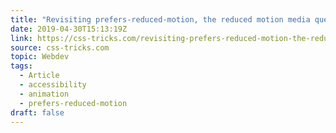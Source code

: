 ```yaml
---
title: "Revisiting prefers-reduced-motion, the reduced motion media query"
date: 2019-04-30T15:13:19Z
link: https://css-tricks.com/revisiting-prefers-reduced-motion-the-reduced-motion-media-query/
source: css-tricks.com
topic: Webdev
tags:
  - Article
  - accessibility
  - animation
  - prefers-reduced-motion
draft: false
---
```

